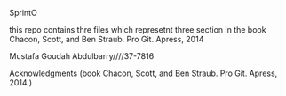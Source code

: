 SprintO

this repo contains thre files which represetnt three section in the book Chacon, Scott, and
Ben Straub. Pro Git. Apress, 2014

Mustafa Goudah Abdulbarry////37-7816

Acknowledgments (book Chacon, Scott, and Ben Straub. Pro Git. Apress,
2014.) 
